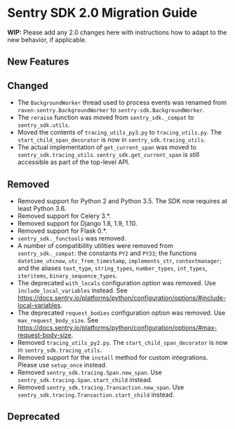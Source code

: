 # Sentry SDK 2.0 Migration Guide

**WIP:** Please add any 2.0 changes here with instructions how to adapt to the new behavior, if applicable.

## New Features

## Changed

- The `BackgroundWorker` thread used to process events was renamed from `raven-sentry.BackgroundWorker` to `sentry-sdk.BackgroundWorker`.
- The `reraise` function was moved from `sentry_sdk._compat` to `sentry_sdk.utils`.
- Moved the contents of `tracing_utils_py3.py` to `tracing_utils.py`. The `start_child_span_decorator` is now in `sentry_sdk.tracing_utils`.
- The actual implementation of `get_current_span` was moved to `sentry_sdk.tracing_utils`. `sentry_sdk.get_current_span` is still accessible as part of the top-level API.

## Removed

- Removed support for Python 2 and Python 3.5. The SDK now requires at least Python 3.6.
- Removed support for Celery 3.\*.
- Removed support for Django 1.8, 1.9, 1.10.
- Removed support for Flask 0.\*.
- `sentry_sdk._functools` was removed.
- A number of compatibility utilities were removed from `sentry_sdk._compat`: the constants `PY2` and `PY33`; the functions `datetime_utcnow`, `utc_from_timestamp`, `implements_str`, `contextmanager`; and the aliases `text_type`, `string_types`, `number_types`, `int_types`, `iteritems`, `binary_sequence_types`.
- The deprecated `with_locals` configuration option was removed. Use `include_local_variables` instead. See https://docs.sentry.io/platforms/python/configuration/options/#include-local-variables.
- The deprecated `request_bodies` configuration option was removed. Use `max_request_body_size`. See https://docs.sentry.io/platforms/python/configuration/options/#max-request-body-size.
- Removed `tracing_utils_py2.py`. The `start_child_span_decorator` is now in `sentry_sdk.tracing_utils`.
- Removed support for the `install` method for custom integrations. Please use `setup_once` instead.
- Removed `sentry_sdk.tracing.Span.new_span`. Use `sentry_sdk.tracing.Span.start_child` instead.
- Removed `sentry_sdk.tracing.Transaction.new_span`. Use `sentry_sdk.tracing.Transaction.start_child` instead.

## Deprecated
